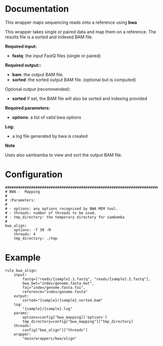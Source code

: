 # Documentation

This wrapper maps sequencing reads onto a reference using **bwa**

This wrapper takes single or paired data and map them on a reference.
The results file is a sorted and indexed BAM file.

**Required input:**

- **fastq**: the input FastQ files (single or paired)

**Required output::**

- **bam** :the output BAM file.
- **sorted** :the sorted output BAM file. (optional but is computed)

Optional output (recommended):

- **sorted** If set, the BAM file will also be sorted and indexing provided
 
**Required parameters:**

- **options**: a list of valid bwa options


**Log:**

- a log file generated by bwa is created

**Note**

Uses also sambamba to view  and sort the output BAM file.

# Configuration


    ##############################################################################
    # BWA -  Mapping
    #
    # :Parameters:
    #
    # - options: any options recognised by BWA MEM tool.
    # - threads: number of threads to be used.
    # - tmp_directory: the temporary directory for sambamba
    #
    bwa_align:
        options: -T 30 -M
        threads: 4
        tmp_directory: ./tmp


# Example


    rule bwa_align:
        input:
            fastq=["reads/{sample}.1.fastq", "reads/{sample}.2.fastq"],
            bwa_bwt="index/genome.fasta.bwt",
            fai="index/genome.fasta.fai",
            reference="index/genome.fasta"
        output:
            sorted="{sample}/{sample}.sorted.bam"
        log:
            "{sample}/{sample}.log"
        params:
            options=config["bwa_mapping]['options']
            tmp_directory=config["bwa_mapping"]["tmp_directory]
        threads:
            config["bwa_align"]["threads"]
        wrapper:
            "main/wrappers/bwa/align"

